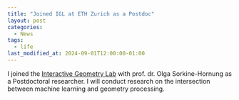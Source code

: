 ```yaml
---
title: "Joined IGL at ETH Zurich as a Postdoc"
layout: post
categories:
  - News
tags:
  - life
last_modified_at: 2024-09-01T12:00:00-01:00
---
```

I joined the [Interactive Geometry Lab](https://igl.ethz.ch) with prof. dr. Olga Sorkine-Hornung as a Postdoctoral researcher. I will conduct research on the intersection between machine learning and geometry processing.